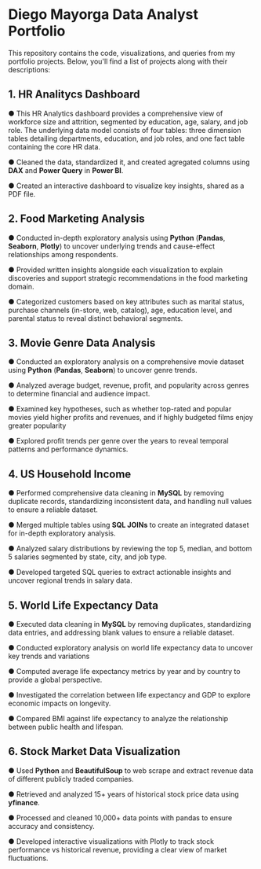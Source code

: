 # Diego Mayorga Data Analyst Portfolio

This repository contains the code, visualizations, and queries from my portfolio projects. Below, you'll find a list of projects along with their descriptions:

## 1. HR Analitycs Dashboard
● This HR Analytics dashboard provides a comprehensive view of workforce size and attrition, segmented by education, age, salary, and job role. The underlying data model consists of four tables: three dimension tables detailing departments, education, and job roles, and one fact table containing the core HR data.

● Cleaned the data, standardized it, and created agregated columns using **DAX** and **Power Query** in **Power BI**.

● Created an interactive dashboard to visualize key insights, shared as a PDF file.

## 2. Food Marketing Analysis
● Conducted in-depth exploratory analysis using **Python** (**Pandas**, **Seaborn**, **Plotly**) to uncover underlying trends and cause-effect relationships among respondents.

● Provided written insights alongside each visualization to explain discoveries and support strategic recommendations in the food marketing domain.

● Categorized customers based on key attributes such as marital status, purchase channels (in-store, web, catalog), age, education level, and parental status to reveal distinct behavioral segments.

## 3. Movie Genre Data Analysis
● Conducted an exploratory analysis on a comprehensive movie dataset using **Python** (**Pandas**, **Seaborn**) to uncover genre trends.

● Analyzed average budget, revenue, profit, and popularity across genres to determine financial and audience impact.

● Examined key hypotheses, such as whether top-rated and popular movies yield higher profits and revenues, and if highly budgeted films enjoy greater popularity

● Explored profit trends per genre over the years to reveal temporal patterns and performance dynamics.

## 4. US Household Income
● Performed comprehensive data cleaning in **MySQL** by removing duplicate records, standardizing inconsistent data, and handling null values to ensure a reliable dataset.

● Merged multiple tables using **SQL JOINs** to create an integrated dataset for in-depth exploratory analysis.

● Analyzed salary distributions by reviewing the top 5, median, and bottom 5 salaries segmented by state, city, and job type.

● Developed targeted SQL queries to extract actionable insights and uncover regional trends in salary data.

## 5. World Life Expectancy Data
● Executed data cleaning in **MySQL** by removing duplicates, standardizing data entries, and addressing blank values to ensure a reliable dataset.

● Conducted exploratory analysis on world life expectancy data to uncover key trends and variations

● Computed average life expectancy metrics by year and by country to provide a global perspective.

● Investigated the correlation between life expectancy and GDP to explore economic impacts on longevity.

● Compared BMI against life expectancy to analyze the relationship between public health and lifespan.

## 6. Stock Market Data Visualization
●	Used **Python** and **BeautifulSoup** to web scrape and extract revenue data of different publicly traded companies.

●	Retrieved and analyzed 15+ years of historical stock price data using **yfinance**.

●	Processed and cleaned 10,000+ data points with pandas to ensure accuracy and consistency.

●	Developed interactive visualizations with Plotly to track stock performance vs historical revenue, providing a clear view of market fluctuations.
